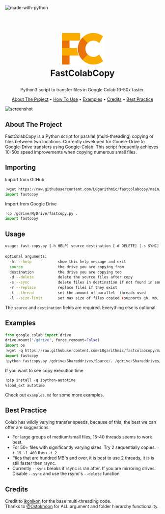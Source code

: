 ![made-with-python](https://img.shields.io/badge/Made%20with-Python3-brightgreen)

<!-- LOGO -->
<br />
<h1>
<p align="center">
  <img src="https://raw.githubusercontent.com/L0garithmic/FastColabCopy/main/img/logo.png" alt="Logo" width="140" height="110">
  <br>FastColabCopy
</h1>
  <p align="center">
    Python3 script to transfer files in Google Colab 10-50x faster.
    <br />
    </p>
</p>
<p align="center">
  <a href="about-the-projects">About The Project</a> •
  <a href="#usage">How To Use</a> •
  <a href="#examples">Examples</a> •
  <a href="#credits">Credits</a> •
  <a href="#best-practice">Best Practice</a>
</p>  

<p align="center">
  
![screenshot](img/clip.gif)
</p>                                                                                                                             
                                                                                                                                                      
## About The Project
FastColabCopy is a Python script for parallel (multi-threading) copying of files between two locations. Currently developed for Gooele-Drive to Google-Drive transfers using Google-Colab. This script frequently achieves 10-50x speed improvements when copying numerous small files.

## Importing

Import from GitHub.   
```py
!wget https://raw.githubusercontent.com/L0garithmic/fastcolabcopy/main/fastcopy.py
import fastcopy
```

Import from Google Drive
```py
!cp /gdrive/MyDrive/fastcopy.py .
import fastcopy
```


## Usage
```sh
usage: fast-copy.py [-h HELP] source destination [-d DELETE] [-s SYNC] [-r REPLACE ]

optional arguments:
  -h, --help            show this help message and exit
  source                the drive you are copying from
  destination           the drive you are copying too
  -d --delete           delete the source files after copy
  -s --sync             delete files in destination if not found in source (dont use if using with rsync)
  -r --replace          replace files if they exist
  -t --thread           set the amount of parallel  threads used
  -l --size-limit       set max size of files copied (supports gb, mb, kb) eg 1.5gb
```
The `source` and `destination` fields are required. Everything else is optional.

## Examples
```py
from google.colab import drive
drive.mount('/gdrive', force_remount=False)
import os
!wget -q https://raw.githubusercontent.com/L0garithmic/fastcolabcopy/main/fastcopy.py
import fastcopy
!python fastcopy.py /gdrive/Shareddrives/Source/. /gdrive/Shareddrives/Destination --thread 20 --size-limit 400mb
```
If you want to see copy execution time
```mod
!pip install -q ipython-autotime
%load_ext autotime
```
Check out `examples.md` for some more examples.

## Best Practice
Colab has wildly varying transfer speeds, because of this, the best we can offer are suggestions.
- For large groups of medium/small files, 15-40 threads seems to work best.
- For 50+ files with significantly varying sizes. Try 2 sequentially copies. `-t 15 -l 400` then `-t 2`
- Files that are hundred MB's and over, it is best to use 2 threads, it is is still faster then rsync.   
- Currently `--sync` breaks if rsync is ran after. If you are mirroring drives. Disable `--sync` and use the rsync's `--delete` function

## Credits
Credit to [ikonikon](https://github.com/ikonikon/fast-copy) for the base multi-threading code.   
Thanks to [@Ostokhoon](https://www.freelancer.com/u/Ostokhoon) for ALL argument and folder hierarchy functionality.

